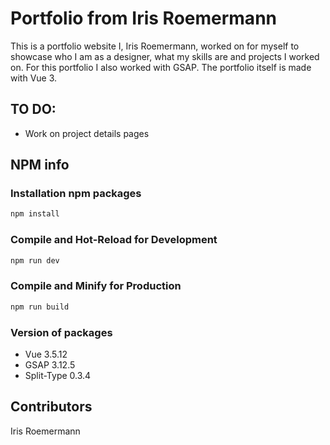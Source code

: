# Portfolio from Iris Roemermann

This is a portfolio website I, Iris Roemermann, worked on for myself to showcase who I am as a designer, what my skills are and projects I worked on. For this portfolio I also worked with GSAP. The portfolio itself is made with Vue 3.

## TO DO:

- Work on project details pages

## NPM info

### Installation npm packages

```sh
npm install
```

### Compile and Hot-Reload for Development

```sh
npm run dev
```

### Compile and Minify for Production

```sh
npm run build
```

### Version of packages

- Vue 3.5.12
- GSAP 3.12.5
- Split-Type 0.3.4

## Contributors

Iris Roemermann
